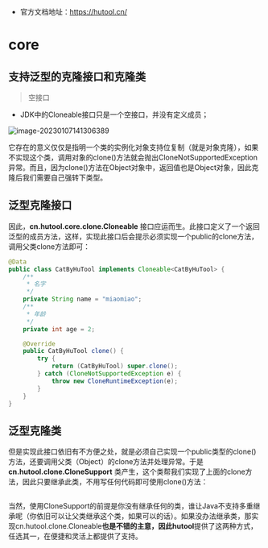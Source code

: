 - 官方文档地址：https://hutool.cn/

# core

## 支持泛型的克隆接口和克隆类

> 空接口

- JDK中的Cloneable接口只是一个空接口，并没有定义成员；

![image-20230107141306389](https://img2023.cnblogs.com/blog/2105804/202301/2105804-20230107141309158-1409319880.png)

它存在的意义仅仅是指明一个类的实例化对象支持位复制（就是对象克隆），如果不实现这个类，调用对象的clone()方法就会抛出CloneNotSupportedException异常。而且，因为clone()方法在Object对象中，返回值也是Object对象，因此克隆后我们需要自己强转下类型。

## 泛型克隆接口

因此，**cn.hutool.core.clone.Cloneable** 接口应运而生。此接口定义了一个返回泛型的成员方法，这样，实现此接口后会提示必须实现一个public的clone方法，调用父类clone方法即可：

```java
@Data
public class CatByHuTool implements Cloneable<CatByHuTool> {
    /**
     * 名字
     */
    private String name = "miaomiao";
    /**
     * 年龄
     */
    private int age = 2;

    @Override
    public CatByHuTool clone() {
        try {
            return (CatByHuTool) super.clone();
        } catch (CloneNotSupportedException e) {
            throw new CloneRuntimeException(e);
        }
    }
}
```

## 泛型克隆类

但是实现此接口依旧有不方便之处，就是必须自己实现一个public类型的clone()方法，还要调用父类（Object）的clone方法并处理异常。于是 **cn.hutool.clone.CloneSupport** 类产生，这个类帮我们实现了上面的clone方法，因此只要继承此类，不用写任何代码即可使用clone()方法：

```java

```

当然，使用CloneSupport的前提是你没有继承任何的类，谁让Java不支持多重继承呢（你依旧可以让父类继承这个类，如果可以的话）。如果没办法继承类，那实现cn.hutool.clone.Cloneable**也是不错的主意，因此hutool**提供了这两种方式，任选其一，在便捷和灵活上都提供了支持。